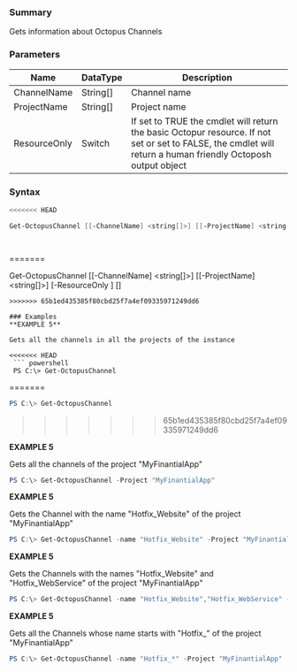 ﻿### Summary
Gets information about Octopus Channels
### Parameters
| Name | DataType          | Description |
| ------------- | ----------- | ----------- |
| ChannelName | String[] |  Channel name     |
| ProjectName | String[] |  Project name     |
| ResourceOnly | Switch |  If set to TRUE the cmdlet will return the basic Octopur resource. If not set or set to FALSE, the cmdlet will return a human friendly Octoposh  output object     |

### Syntax
``` powershell
<<<<<<< HEAD

Get-OctopusChannel [[-ChannelName] <string[]>] [[-ProjectName] <string[]>] [-ResourceOnly <SwitchParameter>] [<CommonParameters>]




``` 
=======

Get-OctopusChannel [[-ChannelName] <string[]>] [[-ProjectName] <string[]>] [-ResourceOnly <SwitchParameter>] [<CommonParameters>]
``` 
>>>>>>> 65b1ed435385f80cbd25f7a4ef09335971249dd6

### Examples
**EXAMPLE 5**

Gets all the channels in all the projects of the instance

<<<<<<< HEAD
 ``` powershell 
 PS C:\> Get-OctopusChannel
 ``` 
=======
```Powershell 
PS C:\> Get-OctopusChannel
``` 
>>>>>>> 65b1ed435385f80cbd25f7a4ef09335971249dd6

**EXAMPLE 5**

Gets all the channels of the project "MyFinantialApp"

 ``` powershell 
 PS C:\> Get-OctopusChannel -Project "MyFinantialApp"
 ``` 

**EXAMPLE 5**

Gets the Channel with the name "Hotfix_Website" of the project "MyFinantialApp"

 ``` powershell 
 PS C:\> Get-OctopusChannel -name "Hotfix_Website" -Project "MyFinantialApp"
 ``` 

**EXAMPLE 5**

Gets the Channels with the names "Hotfix_Website" and "Hotfix_WebService" of the project "MyFinantialApp"

 ``` powershell 
 PS C:\> Get-OctopusChannel -name "Hotfix_Website","Hotfix_WebService" -Project "MyFinantialApp"
 ``` 

**EXAMPLE 5**

Gets all the Channels whose name starts with "Hotfix_" of the project "MyFinantialApp"

 ``` powershell 
 PS C:\> Get-OctopusChannel -name "Hotfix_*" -Project "MyFinantialApp"
 ``` 

